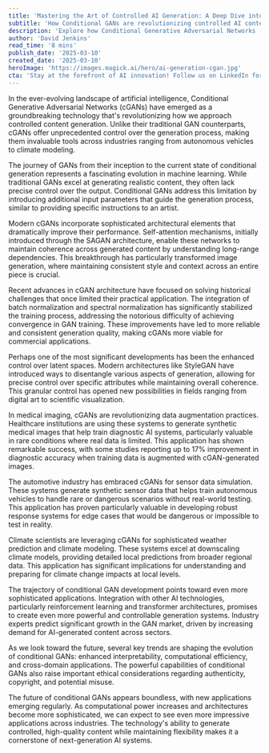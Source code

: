 ```yaml
---
title: 'Mastering the Art of Controlled AI Generation: A Deep Dive into Conditional GANs'
subtitle: 'How Conditional GANs are revolutionizing controlled AI content generation'
description: 'Explore how Conditional Generative Adversarial Networks (cGANs) are transforming AI content generation with unprecedented control and precision. From healthcare to autonomous vehicles, discover the revolutionary applications and future potential of this groundbreaking technology.'
author: 'David Jenkins'
read_time: '8 mins'
publish_date: '2025-03-10'
created_date: '2025-03-10'
heroImage: 'https://images.magick.ai/hero/ai-generation-cgan.jpg'
cta: 'Stay at the forefront of AI innovation! Follow us on LinkedIn for regular updates on breakthrough technologies like cGANs and their transformative impact across industries.'
---
```


In the ever-evolving landscape of artificial intelligence, Conditional Generative Adversarial Networks (cGANs) have emerged as a groundbreaking technology that's revolutionizing how we approach controlled content generation. Unlike their traditional GAN counterparts, cGANs offer unprecedented control over the generation process, making them invaluable tools across industries ranging from autonomous vehicles to climate modeling.

The journey of GANs from their inception to the current state of conditional generation represents a fascinating evolution in machine learning. While traditional GANs excel at generating realistic content, they often lack precise control over the output. Conditional GANs address this limitation by introducing additional input parameters that guide the generation process, similar to providing specific instructions to an artist.

Modern cGANs incorporate sophisticated architectural elements that dramatically improve their performance. Self-attention mechanisms, initially introduced through the SAGAN architecture, enable these networks to maintain coherence across generated content by understanding long-range dependencies. This breakthrough has particularly transformed image generation, where maintaining consistent style and context across an entire piece is crucial.

Recent advances in cGAN architecture have focused on solving historical challenges that once limited their practical application. The integration of batch normalization and spectral normalization has significantly stabilized the training process, addressing the notorious difficulty of achieving convergence in GAN training. These improvements have led to more reliable and consistent generation quality, making cGANs more viable for commercial applications.

Perhaps one of the most significant developments has been the enhanced control over latent spaces. Modern architectures like StyleGAN have introduced ways to disentangle various aspects of generation, allowing for precise control over specific attributes while maintaining overall coherence. This granular control has opened new possibilities in fields ranging from digital art to scientific visualization.

In medical imaging, cGANs are revolutionizing data augmentation practices. Healthcare institutions are using these systems to generate synthetic medical images that help train diagnostic AI systems, particularly valuable in rare conditions where real data is limited. This application has shown remarkable success, with some studies reporting up to 17% improvement in diagnostic accuracy when training data is augmented with cGAN-generated images.

The automotive industry has embraced cGANs for sensor data simulation. These systems generate synthetic sensor data that helps train autonomous vehicles to handle rare or dangerous scenarios without real-world testing. This application has proven particularly valuable in developing robust response systems for edge cases that would be dangerous or impossible to test in reality.

Climate scientists are leveraging cGANs for sophisticated weather prediction and climate modeling. These systems excel at downscaling climate models, providing detailed local predictions from broader regional data. This application has significant implications for understanding and preparing for climate change impacts at local levels.

The trajectory of conditional GAN development points toward even more sophisticated applications. Integration with other AI technologies, particularly reinforcement learning and transformer architectures, promises to create even more powerful and controllable generation systems. Industry experts predict significant growth in the GAN market, driven by increasing demand for AI-generated content across sectors.

As we look toward the future, several key trends are shaping the evolution of conditional GANs: enhanced interpretability, computational efficiency, and cross-domain applications. The powerful capabilities of conditional GANs also raise important ethical considerations regarding authenticity, copyright, and potential misuse.

The future of conditional GANs appears boundless, with new applications emerging regularly. As computational power increases and architectures become more sophisticated, we can expect to see even more impressive applications across industries. The technology's ability to generate controlled, high-quality content while maintaining flexibility makes it a cornerstone of next-generation AI systems.